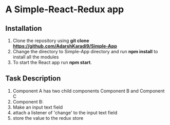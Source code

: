 # A Simple-React-Redux app
## Installation
1. Clone the repository using **git clone https://github.com/AdarshKaradi9/Simple-App**
2. Change the directory to Simple-App directory and run **npm install** to install all the modules
3. To start the React app run **npm start**.

## Task Description
1. Component A has two child components Component B and Component C
2. Component B: 
  1. Make an input text field
  2. attach a listener of 'change' to the input text field
  3. store the value to the redux store

